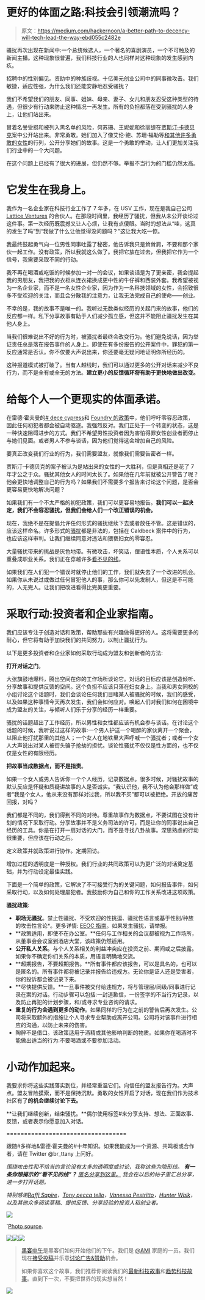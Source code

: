 # 更好的体面之路:科技会引领潮流吗？

> 原文：<https://medium.com/hackernoon/a-better-path-to-decency-will-tech-lead-the-way-ebd055c2482e>

骚扰再次出现在新闻中:一个总统候选人，一个著名的喜剧演员，一个不可触及的新闻主播。这种现象很普遍，我们科技行业的人也同样对这种现象的发生感到内疚。

招聘中的性别偏见。资助中的种族歧视。十亿美元创业公司中的同事微攻击。我们敏捷，适应性强，为什么我们还能安静地忍受骚扰？

我们不希望我们的朋友、同事、姐妹、母亲、妻子、女儿和朋友忍受这种类型的待遇，但很少有行动来防止这种情况一再发生。所有的负担都落在受到骚扰的人身上，让他们站出来。

冒着名誉受损和被列入黑名单的风险，何苏珊、王妮妮和徐丽缇在[贾斯汀·卡德贝克](https://www.theinformation.com/silicon-valley-women-tell-of-vcs-unwanted-advances)案中公开站出来。非常勇敢。她们加入了像艾伦·鲍、苏珊·福勒等[和其他许多勇敢的女性](http://observer.com/2017/02/uber-sexual-harrasment-susan-fowler/)的行列，公开分享她们的故事。这是一个勇敢的举动，让人们更加关注我们行业中的一个大问题。

在这个问题上已经有了很大的进展，但仍然不够。举报不当行为的门槛仍然太高。

# 它发生在我身上。

我作为一名企业家在科技行业工作了 7 年多，在 USV 工作，现在是我自己公司 [Lattice Ventures](http://lattice.vc) 的合伙人。在那段时间里，我经历了骚扰，但我从未公开谈论过这件事。第一次经历既震撼又让人心烦，让我有点傻眼。当时的想法从“哇，这真的发生了吗”到“我做了什么让他觉得没问题吗？”这让我大吃一惊。

我最终鼓起勇气向一位男性同事吐露了秘密，他告诉我只是耸耸肩，不要和那个家伙一起工作。没有政策，所以我就这么做了。我把它放在过去，但我把它作为一个信号，我需要采取不同的行动。

我不再在喝酒或吃饭的时候参加一对一的会议，如果谈话是为了更亲密，我会提起我的男朋友，我把我的衣柜从连衣裙换成更中性的牛仔裤和西装外套。我希望被视为一名企业家，而不是一名女性企业家，因为作为一名科技领域的女性，会招致很多不受欢迎的关注，而且会分散我的注意力，让我无法完成自己的使命——创业。

不幸的是，我的故事不是唯一的。我听过无数类似经历的关起门来的故事，他们的反应都一样。私下分享故事有助于人们减少孤立感，但这并不能阻止骚扰发生在其他人身上。

当我们很难说出不好的行为时，被骚扰者最终会改变行为。他们避免说话，因为举证责任总是落在报告事件的人身上。即使在有多份报告的公开案件中，罪犯的第一反应通常是否认。你不仅要大声说出来，你还要毫无疑问地证明你所经历的。

这种报道模式被打破了。当有人越线时，我们可以通过更多的公开对话来减少不良行为，而不是全有或全无的方法。**建立更小的反馈循环将有助于更快地做出改变。**

# **给每个人一个更现实的体面承诺。**

在雷德·霍夫曼的[# dece cypress](https://www.linkedin.com/pulse/human-rights-women-entrepreneurs-reid-hoffman)和 [Foundry 的政策](https://www.foundrygroup.com/blog/2017/06/our-zero-tolerance-policy-on-sexual-harassment/)中，他们呼吁零容忍政策，因此任何初犯者都会被自动驱逐。我强烈反对。我们正处于一个转变的状态，这是一种快速阻碍进步的方式。我们不希望男性投资者因为害怕得罪女性创业者而停止与她们见面。或者男人不参与谈话，因为他们觉得这会增加自己的风险。

要真正改变我们行业的行为，我们需要盟友，就像我们需要告密者一样。

贾斯汀·卡德贝克的案子被认为是站出来的女性的一大胜利，但是真相还是花了 7 年才公之于众。骚扰其他女人的时间太长了。如果他在几年前就被公开警告了呢？他会更快地调整自己的行为吗？如果我们不需要多个报告来讨论这个问题，是否会更容易更快地解决问题？

如果我们有一个不太严格的初犯政策，我们可以更容易地报告。**我们可以一起决定，我们不会容忍骚扰，但我们会给人们一个改正错误的机会。**

现在，我绝不是在提倡允许任何形式的骚扰继续下去或者放任不管。这是错误的，应该这样命名。许多形式的[骚扰](https://www.eeoc.gov/laws/types/sexual_harassment.cfm)都是非法的，包括在 Caldbeck 案件中的行为，也应该这样审判。让我们继续同意对违法和猥亵妇女的零容忍。

大量骚扰带来的挑战是灰色地带。有微攻击，坏笑话，俚语性本质，个人关系可以重叠成职业关系。我们正在穿越许多[看不见的线](https://goo.gl/forms/06oEfpvDNbqslPnN2)。

如果我们在人们犯一个错误时就停止他们的工作，我们就失去了一个改进的机会。如果你从未说过或做过任何冒犯他人的事，那么你可以先发制人，但这是不可能的，人无完人。让我们把改进看得比完美更重要。

# 采取行动:投资者和企业家指南。

我们应该专注于创造对话和政策，帮助那些有兴趣做得更好的人。这将需要更多的耐心，但它将有助于加快我们的共同努力，以制止骚扰行为。

以下是更多投资者和企业家如何采取行动成为盟友和创新者的方法:

**打开对话之门**。

大张旗鼓地爆料，腾出空间在你的工作场所谈论它。对话的目标应该是创造倾听、分享故事和提供反馈的空间。这个负担不应该只落在妇女身上。当我和男女同校的小组讨论这个话题时，我们会谈论任何我们目睹某人被骚扰的时候，我们的感受，以及如果这种事情今天再次发生，我们会如何应对。唤起人们对我们如何在困境中成为盟友的关注，与倾听人们乐于分享的经历一样重要。

骚扰的话题超出了工作经历，所以男性和女性都应该有机会参与谈话。在讨论这个话题的时候，我听说过这样的故事:一个男人护送一个喝醉的家伙离开一个聚会，以阻止他打扰那里的其他人；一个女人在地铁里大声呼喊一个骚扰者；或者一个女人大声说出对某人被街头骗子抢劫的担忧。谈论性骚扰不仅仅是性方面的，也不仅仅是女性的有限经历。

**把故事当成数据点，而不是指责**。

如果一个女人或男人告诉你一个个人经历，记录数据点。很多时候，对骚扰故事的默认反应是怀疑和质疑讲故事的人是否诚实。“我认识他，我不认为他会那样做”或者“我是个女人，他从来没有那样对过我，所以我不买”都可以被拒绝。开放的痛苦回报，对吗？

我们都是不同的，我们得到不同的对待。尊重故事作为数据点，不要试图在没有计划的情况下采取行动。分享故事并不是义务司法的许可，而是让你的同事说出自己经历的工具。你是在打开一扇对话的大门，而不是寻找八卦故事。深思熟虑的行动很重要，但应该在行动之后。

定义政策并就政策进行协作。定期回访。

增加过程的透明度是一种授权。我们行业的共同政策可以为更广泛的对话奠定基础，并为行动设定最佳实践。

下面是一个简单的政策，它解决了不可接受行为的关键问题，如何报告事件，如何采取行动，以及如何处理屡犯者。我鼓励你为自己和你的工作关系改进这项政策。

**骚扰政策**:

*   **职场无骚扰**。禁止性骚扰、不受欢迎的性挑逗、骚扰性语言或基于性别/种族的攻击性言论*。更多详情: [EEOC 指南](https://www.eeoc.gov/laws/types/sexual_harassment.cfm)。如果发生骚扰，请举报。
*   **政策适用，即使不在办公室。**任何与工作相关的会议都被视为工作场所，从董事会会议室到酒店大堂，该政策仍然适用。
*   **公开私人关系**。与个人关系相关的利益冲突应在投资之前、期间或之后披露。如果你不确定你们关系的本质，用语言明确地交流。
*   **超期报告，不要超期报告。**所有事件都应该报告，可以是具名的，也可以是匿名的。所有事件都将被记录并报告给违规方。无论你是证人还是受害者，你的投诉都会被记录下来。
*   **尽快提供反馈。**一旦事件被交付给违规方，将与管理层/同级/同事进行记录在案的对话。行动步骤可以包括:一封道歉信，一份签字的不当行为记录，以及防止再犯的计划步骤，和/或寻求专业咨询的请求。
*   **重复的行为会遇到更多的动作**。如果同样的行为在之前的警告后再次发生。公司将采取额外的措施让个人寻求专业帮助或离开公司。公司将对该事件进行相应的沟通，以防止未来的伤害。
*   陶醉不是借口。该政策适用于酒精或其他影响判断的物质。如果你在喝酒时不能做出适当的行为:不要喝酒或不要参加活动。

# **小动作加起来。**

我要求你将这些实践落实到位，并经常重温它们。向信任的盟友报告行为。大声点。盟友冒险摸索，而不是保持沉默。勇敢的女性开启了对话，现在我们作为技术社区有了**的机会继续讨论下去。**

**让我们继续创新，结束骚扰。**偶尔使用标签#来分享支持、想法、正面故事、反馈，或者表示你愿意加入对话。

==================================

跟随#多样地&雷德·霍夫曼的#十年知识。如果我能成为一个资源、共鸣板或合作者，请在 Twitter @br_ttany 上问好。

*围绕攻击性和不恰当的言论没有太多的透明度或讨论，我称这些为隐形线。* ***有一条你想揭示的“看不见的线”？*** [*匿名分享到这里。*](https://goo.gl/forms/06oEfpvDNbqslPnN2) *我会在以后的帖子里汇总分享，进一步打开话题。*

*特别感谢*[*Raffi Sapire*](/@SaffiRapire)*，*[*Tony pecca tello*](/@TonyPecc)*，*[*Vanessa Pestritto*](/@tastelifewrite)*，*[*Hunter Walk*](/@hunterwalk)*，以及其他众多阅读草稿、提供反馈、分享经验的投资人和创业者。*

![](img/329c6953f8907f6f7a7d44fe2fb16eb2.png)

`[Photo source](http://www.rileypippen.org/?p=784).

[![](img/50ef4044ecd4e250b5d50f368b775d38.png)](http://bit.ly/HackernoonFB)[![](img/979d9a46439d5aebbdcdca574e21dc81.png)](https://goo.gl/k7XYbx)[![](img/2930ba6bd2c12218fdbbf7e02c8746ff.png)](https://goo.gl/4ofytp)

> [黑客中午](http://bit.ly/Hackernoon)是黑客们如何开始他们的下午。我们是 [@AMI](http://bit.ly/atAMIatAMI) 家庭的一员。我们现在[接受投稿](http://bit.ly/hackernoonsubmission)并乐意[讨论广告&赞助](mailto:partners@amipublications.com)机会。
> 
> 如果你喜欢这个故事，我们推荐你阅读我们的[最新科技故事](http://bit.ly/hackernoonlatestt)和[趋势科技故事](https://hackernoon.com/trending)。直到下一次，不要把世界的现实想当然！

![](img/be0ca55ba73a573dce11effb2ee80d56.png)